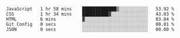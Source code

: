 <!--START_SECTION:waka-->

```text
JavaScript   1 hr 58 mins    █████████████▒░░░░░░░░░░░   53.92 %
CSS          1 hr 34 mins    ██████████▓░░░░░░░░░░░░░░   43.03 %
HTML         6 mins          ▓░░░░░░░░░░░░░░░░░░░░░░░░   03.04 %
Git Config   0 secs          ░░░░░░░░░░░░░░░░░░░░░░░░░   00.01 %
JSON         0 secs          ░░░░░░░░░░░░░░░░░░░░░░░░░   00.00 %
```

<!--END_SECTION:waka-->
